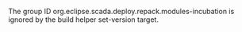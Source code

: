 The group ID org.eclipse.scada.deploy.repack.modules-incubation is ignored
by the build helper set-version target.